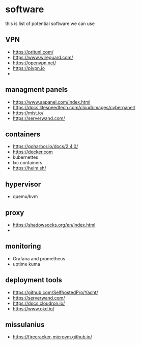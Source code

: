 # software
 this is list of potential software we can use 

## VPN
 - https://pritunl.com/ 
 - https://www.wireguard.com/
 - https://openvpn.net/
 - https://pivpn.io
 - 

## managment panels
 - https://www.aapanel.com/index.html
 - https://docs.litespeedtech.com/cloud/images/cyberpanel/
 - https://mist.io/
 - https://serverwand.com/


## containers
 - https://goharbor.io/docs/2.4.0/
 - https://docker.com
 - kubernettes 
 - lxc containers 
 - https://helm.sh/
 
## hypervisor
 - quemu/kvm 

## proxy 
 - https://shadowsocks.org/en/index.html
 - 
## monitoring
 - Grafana and prometheus 
 - uptime kuma

## deployment tools
 - https://github.com/SelfhostedPro/Yacht/ 
 - https://serverwand.com/
 - https://docs.cloudron.io/
 - https://www.okd.io/

## missulanius
 - https://firecracker-microvm.github.io/
